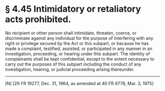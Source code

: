 # § 4.45   Intimidatory or retaliatory acts prohibited.

No recipient or other person shall intimidate, threaten, coerce, or discriminate against any individual for the purpose of interfering with any right or privilege secured by the Act or this subpart, or because he has made a complaint, testified, assisted, or participated in any manner in an investigation, proceeding, or hearing under this subpart. The identity of complainants shall be kept confidential, except to the extent necessary to carry out the purposes of this subpart including the conduct of any investigation, hearing, or judicial proceeding arising thereunder.



---

[N] [29 FR 19277, Dec. 31, 1964, as amended at 40 FR 8778, Mar. 3, 1975]




